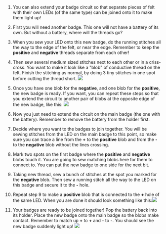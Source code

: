 1. You can also extend your badge circuit so that separate pieces of felt with their own LEDs (of the same type) can be joined onto it to make them light up! 

2. First you will need another badge. This one will not have a battery of its own. But without a battery, where will the threads go?

3. When you sew your LED onto this new badge, do the running stitches all the way to the edge of the felt, or near the edge. Remember to keep the **positive** and **negative** threads separate from each other!

4. Then sew several medium sized stitches next to each other or in a criss-cross. You want to make it look like a "blob" of conductive thread on the felt. Finish the stitching as normal, by doing 3 tiny stitches in one spot before cutting the thread short.
![](/assets/new_badge_blobs_front_back_80_650.png)

5. Once you have one blob for the **negative**, and one blob for the **positive**, the new badge is ready. If you want, you can repeat these steps so that you extend the circuit to another pair of blobs at the opposite edge of the new badge, like this:
![](/assets/new_badge_front_back_120_650.png)

6. Now you just need to extend the circuit on the main badge (the one with the battery). Remember to remove the battery from the holder first.
 
7. Decide where you want to the badges to join together. You will be sewing stitches from the LED on the main badge to this point, so make sure you can trace a line from the **+** to the **positive** blob and from the **-** to the **negative** blob without the lines crossing.

8. Mark two spots on the first badge where the **positive** and **negative** blobs touch it. You are going to sew matching blobs here for them to connect to. You can put the new badge to one side for the next bit.

9. Taking new thread, sew a bunch of stitches at the spot you marked for the **negative** blob. Then sew a running stitch all the way to the LED on this badge and secure it to the **-** hole.
 
10. Repeat step 9 to make a **positive** blob that is connected to the **+** hole of the same LED. When you are done it should look something like this:![](/assets/badge_ext_front_back_65_650.png)

12. Your badges are ready to be joined together! Pop the battery back into its holder. Place the new badge onto the main badge so the blobs make contact. Remember to match up **+** to **+** and **-** to **-**. You should see the new badge suddenly light up!
![](/assets/badge_extended_unlit_lit_150_650.png)